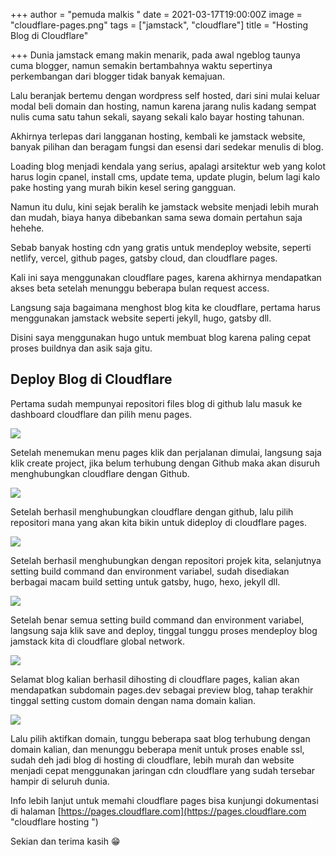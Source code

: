 +++
author = "pemuda malkis "
date = 2021-03-17T19:00:00Z
image = "cloudflare-pages.png"
tags = ["jamstack", "cloudflare"]
title = "Hosting Blog di Cloudflare"

+++
Dunia jamstack emang makin menarik, pada awal ngeblog taunya cuma blogger, namun semakin bertambahnya waktu sepertinya perkembangan dari blogger tidak banyak kemajuan.

Lalu beranjak bertemu dengan wordpress self hosted, dari sini mulai keluar modal beli domain dan hosting, namun karena jarang nulis kadang sempat nulis cuma satu tahun sekali, sayang sekali kalo bayar hosting tahunan.

Akhirnya terlepas dari langganan hosting, kembali ke jamstack website, banyak pilihan dan beragam fungsi dan esensi dari sedekar menulis di blog.

Loading blog menjadi kendala yang serius, apalagi arsitektur web yang kolot harus login cpanel, install cms, update tema, update plugin, belum lagi kalo pake hosting yang murah bikin kesel sering gangguan.

Namun itu dulu, kini sejak beralih ke jamstack website menjadi lebih murah dan mudah, biaya hanya dibebankan sama sewa domain pertahun saja hehehe.

Sebab banyak hosting cdn yang gratis untuk mendeploy website, seperti netlify, vercel, github pages, gatsby cloud, dan cloudflare pages.

Kali ini saya menggunakan cloudflare pages, karena akhirnya mendapatkan akses beta setelah menunggu beberapa bulan request access.

Langsung saja bagaimana menghost blog kita ke cloudflare, pertama harus menggunakan jamstack website seperti jekyll, hugo, gatsby dll.

Disini saya menggunakan hugo untuk membuat blog karena paling cepat proses buildnya dan asik saja gitu.

## Deploy Blog di Cloudflare

Pertama sudah mempunyai repositori files blog di github lalu masuk ke dashboard cloudflare dan pilih menu pages.

![](/img/cloudflare-jamstack.jpg)

Setelah menemukan menu pages klik dan perjalanan dimulai, langsung saja klik create project, jika belum terhubung dengan Github maka akan disuruh menghubungkan cloudflare dengan Github.

![](/img/cloudflare-github.jpg)

Setelah berhasil menghubungkan cloudflare dengan github, lalu pilih repositori mana yang akan kita bikin untuk dideploy di cloudflare pages.

![](/img/pilih-repository.jpg)

Setelah berhasil menghubungkan dengan repositori projek kita, selanjutnya setting build command dan environment variabel, sudah disediakan berbagai macam build setting untuk gatsby, hugo, hexo, jekyll dll.

![](/img/build-command.jpg)

Setelah benar semua setting build command dan environment variabel, langsung saja klik save and deploy, tinggal tunggu proses mendeploy blog jamstack kita di cloudflare global network.

![](/img/deploy-hugo-cloudflare.jpg)

Selamat blog kalian berhasil dihosting di cloudflare pages, kalian akan mendapatkan subdomain pages.dev sebagai preview blog, tahap terakhir tinggal setting custom domain dengan nama domain kalian.

![](/img/custom-domain-cloudflare.jpg)

Lalu pilih aktifkan domain, tunggu beberapa saat blog terhubung dengan domain kalian, dan menunggu beberapa menit untuk proses enable ssl, sudah deh jadi blog di hosting di cloudflare, lebih murah dan website menjadi cepat menggunakan jaringan cdn cloudflare yang sudah tersebar hampir di seluruh dunia.

Info lebih lanjut untuk memahi cloudflare pages bisa kunjungi dokumentasi di halaman [https://pages.cloudflare.com](https://pages.cloudflare.com "cloudflare hosting ")

Sekian dan terima kasih 😁